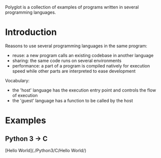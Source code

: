 Polyglot is a collection of examples of programs written in several programming languages.

Introduction
============

Reasons to use several programming languages in the same program:

- reuse: a new program calls an existing codebase in another language
- sharing: the same code runs on several environments
- performance: a part of a program is compiled natively for execution speed while other parts are interpreted to ease development

Vocabulary:

- the 'host' language has the execution entry point and controls the flow of execution
- the 'guest' language has a function to be called by the host

Examples
========

Python 3 -> C
-------------

[Hello World](./Python3/C/Hello World/)
